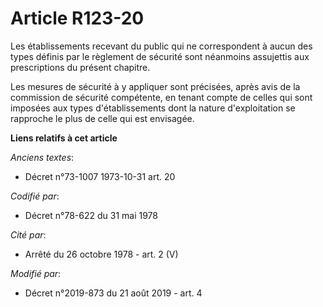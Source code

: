 # Article R123-20

Les établissements recevant du public qui ne correspondent à aucun des types définis par le règlement de sécurité sont
néanmoins assujettis aux prescriptions du présent chapitre.

Les mesures de sécurité à y appliquer sont précisées, après avis de la commission de sécurité compétente, en tenant compte de
celles qui sont imposées aux types d'établissements dont la nature d'exploitation se rapproche le plus de celle qui est
envisagée.

**Liens relatifs à cet article**

_Anciens textes_:

  - Décret n°73-1007 1973-10-31 art. 20

_Codifié par_:

  - Décret n°78-622 du 31 mai 1978

_Cité par_:

  - Arrêté du 26 octobre 1978 - art. 2 (V)

_Modifié par_:

  - Décret n°2019-873 du 21 août 2019 - art. 4
